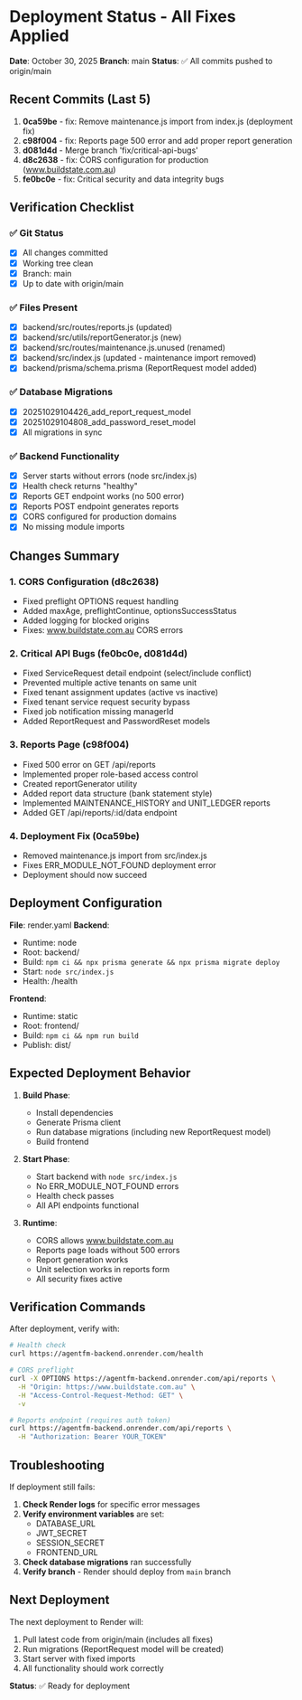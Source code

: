 # Deployment Status - All Fixes Applied

**Date**: October 30, 2025
**Branch**: main
**Status**: ✅ All commits pushed to origin/main

## Recent Commits (Last 5)

1. **0ca59be** - fix: Remove maintenance.js import from index.js (deployment fix)
2. **c98f004** - fix: Reports page 500 error and add proper report generation
3. **d081d4d** - Merge branch 'fix/critical-api-bugs'
4. **d8c2638** - fix: CORS configuration for production (www.buildstate.com.au)
5. **fe0bc0e** - fix: Critical security and data integrity bugs

## Verification Checklist

### ✅ Git Status
- [x] All changes committed
- [x] Working tree clean
- [x] Branch: main
- [x] Up to date with origin/main

### ✅ Files Present
- [x] backend/src/routes/reports.js (updated)
- [x] backend/src/utils/reportGenerator.js (new)
- [x] backend/src/routes/maintenance.js.unused (renamed)
- [x] backend/src/index.js (updated - maintenance import removed)
- [x] backend/prisma/schema.prisma (ReportRequest model added)

### ✅ Database Migrations
- [x] 20251029104426_add_report_request_model
- [x] 20251029104808_add_password_reset_model
- [x] All migrations in sync

### ✅ Backend Functionality
- [x] Server starts without errors (node src/index.js)
- [x] Health check returns "healthy"
- [x] Reports GET endpoint works (no 500 error)
- [x] Reports POST endpoint generates reports
- [x] CORS configured for production domains
- [x] No missing module imports

## Changes Summary

### 1. CORS Configuration (d8c2638)
- Fixed preflight OPTIONS request handling
- Added maxAge, preflightContinue, optionsSuccessStatus
- Added logging for blocked origins
- Fixes: www.buildstate.com.au CORS errors

### 2. Critical API Bugs (fe0bc0e, d081d4d)
- Fixed ServiceRequest detail endpoint (select/include conflict)
- Prevented multiple active tenants on same unit
- Fixed tenant assignment updates (active vs inactive)
- Fixed tenant service request security bypass
- Fixed job notification missing managerId
- Added ReportRequest and PasswordReset models

### 3. Reports Page (c98f004)
- Fixed 500 error on GET /api/reports
- Implemented proper role-based access control
- Created reportGenerator utility
- Added report data structure (bank statement style)
- Implemented MAINTENANCE_HISTORY and UNIT_LEDGER reports
- Added GET /api/reports/:id/data endpoint

### 4. Deployment Fix (0ca59be)
- Removed maintenance.js import from src/index.js
- Fixes ERR_MODULE_NOT_FOUND deployment error
- Deployment should now succeed

## Deployment Configuration

**File**: render.yaml
**Backend**:
- Runtime: node
- Root: backend/
- Build: `npm ci && npx prisma generate && npx prisma migrate deploy`
- Start: `node src/index.js`
- Health: /health

**Frontend**:
- Runtime: static
- Root: frontend/
- Build: `npm ci && npm run build`
- Publish: dist/

## Expected Deployment Behavior

1. **Build Phase**:
   - Install dependencies
   - Generate Prisma client
   - Run database migrations (including new ReportRequest model)
   - Build frontend

2. **Start Phase**:
   - Start backend with `node src/index.js`
   - No ERR_MODULE_NOT_FOUND errors
   - Health check passes
   - All API endpoints functional

3. **Runtime**:
   - CORS allows www.buildstate.com.au
   - Reports page loads without 500 errors
   - Report generation works
   - Unit selection works in reports form
   - All security fixes active

## Verification Commands

After deployment, verify with:

```bash
# Health check
curl https://agentfm-backend.onrender.com/health

# CORS preflight
curl -X OPTIONS https://agentfm-backend.onrender.com/api/reports \
  -H "Origin: https://www.buildstate.com.au" \
  -H "Access-Control-Request-Method: GET" \
  -v

# Reports endpoint (requires auth token)
curl https://agentfm-backend.onrender.com/api/reports \
  -H "Authorization: Bearer YOUR_TOKEN"
```

## Troubleshooting

If deployment still fails:

1. **Check Render logs** for specific error messages
2. **Verify environment variables** are set:
   - DATABASE_URL
   - JWT_SECRET
   - SESSION_SECRET
   - FRONTEND_URL
3. **Check database migrations** ran successfully
4. **Verify branch** - Render should deploy from `main` branch

## Next Deployment

The next deployment to Render will:
1. Pull latest code from origin/main (includes all fixes)
2. Run migrations (ReportRequest model will be created)
3. Start server with fixed imports
4. All functionality should work correctly

**Status**: ✅ Ready for deployment
